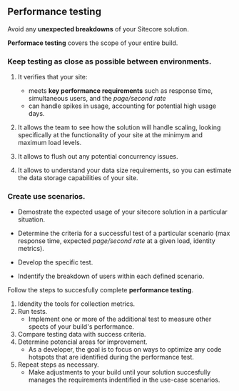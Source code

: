 ## Performance testing

Avoid any **unexpected breakdowns** of your Sitecore solution.

**Performace testing** covers the scope of your entire build.

### Keep testing as close as possible between environments.

1. It verifies that your site:
    - meets **key performance requirements** such as response time, simultaneous users, and the *page/second rate*
    - can handle spikes in usage, accounting for potential high usage days.

2. It allows the team to see how the solution will handle scaling, looking specifically at the functionality of your site at the minimym and maximum load levels.

3. It allows to flush out any potential concurrency issues.

4. It allows to understand your data size requirements, so you can estimate the data storage capabilities of your site.

### Create use scenarios.

- Demostrate the expected usage of your sitecore solution in a particular situation.

- Determine the criteria for a successful test of a particular scenario (max response time, expected *page/second rate* at a given load, identity metrics).

- Develop the specific test.

- Indentify the breakdown of users within each defined scenario.

Follow the steps to succesfully complete **performance testing**.

1. Idendity the tools for collection metrics.
2. Run tests.
    - Implement one or more of the additional test to measure other spects of your build's performance.
3. Compare testing data with success criteria.
4. Determine potencial areas for improvement.
    - As a developer, the goal is to focus on ways to optimize any code hotspots that are identified during the performance test.
5. Repeat steps as necessary.
    - Make adjustments to your build until your solution succesfully manages the requirements indentified in the use-case scenarios.